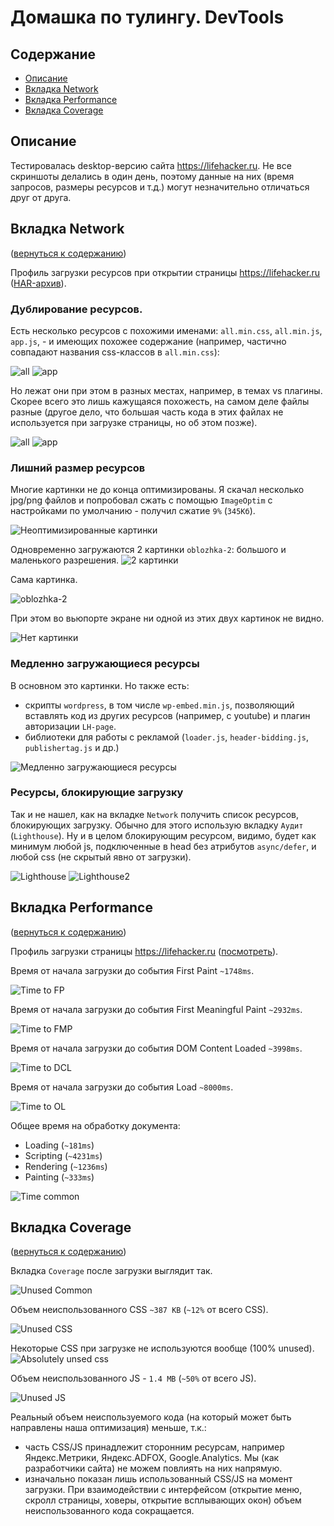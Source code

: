 # Домашка по тулингу. DevTools

## Содержание <a name="contents"></a>

- [Описание](#about)
- [Вкладка Network](#network)
- [Вкладка Performance](#performance)
- [Вкладка Coverage](#coverage)

## Описание <a name="about"></a> 

Тестировалась desktop-версию сайта https://lifehacker.ru. 
Не все скриншоты делались в один день, поэтому данные на них (время запросов, размеры ресурсов и т.д.) могут незначительно отличаться друг от друга.

## Вкладка Network <a name="network"></a> 
([вернуться к содержанию](#contents))


Профиль загрузки ресурсов при открытии страницы https://lifehacker.ru ([HAR-архив](DevTools/Network/lifehacker.ru.har)).

### Дублирование ресурсов.

Есть несколько ресурсов с похожими именами: `all.min.css`, `all.min.js`, `app.js`, - и имеющих похожее содержание (например, частично совпадают названия css-классов в `all.min.css`):

![all](DevTools/Network/all.min.png)
![app](DevTools/Network/app.js.png)

Но лежат они при этом в разных местах, например, в темах vs плагины. Скорее всего это лишь кажущаяся похожесть, на самом деле файлы разные (другое дело, что большая часть кода в этих файлах не используется при загрузке страницы, но об этом позже).

![all](DevTools/Network/all.png)
![app](DevTools/Network/app.png)

### Лишний размер ресурсов

Многие картинки не до конца оптимизированы. Я скачал несколько jpg/png файлов и попробовал сжать с помощью `ImageOptim` с настройками по умолчанию - получил сжатие `9%` (`345Кб`).

![Неоптимизированные картинки](DevTools/Network/Unoptimized_images.png)

Одновременно загружаются 2 картинки `oblozhka-2`: большого и маленького разрешения.
![2 картинки](DevTools/Network/Two_images.png)

Сама картинка.

![oblozhka-2](DevTools/Network/oblozhka-2.jpg)

При этом во вьюпорте экране ни одной из этих двух картинок не видно.

![Нет картинки](DevTools/Network/No_image.png)

### Медленно загружающиеся ресурсы

В основном это картинки. Но также есть:
- скрипты `wordpress`, в том числе `wp-embed.min.js`, позволяющий вставлять код из других ресурсов (например, c youtube) и плагин авторизации `LH-page`. 
- библиотеки для работы с рекламой (`loader.js`, `header-bidding.js`, `publishertag.js` и др.)

![Медленно загружающиеся ресурсы](DevTools/Network/Longest_downloads.png)

### Ресурсы, блокирующие загрузку

Так и не нашел, как на вкладке `Network` получить список ресурсов, блокирующих загрузку.
Обычно для этого использую вкладку `Аудит` (`Lighthouse`). Ну и в целом блокирующим ресурсом, видимо, будет как минимум любой js, подключенные в head без атрибутов `async/defer`, и любой css (не скрытый явно от загрузки).

![Lighthouse](DevTools/Network/LH.png)
![Lighthouse2](DevTools/Network/LH2.png)

## Вкладка Performance <a name="performance"></a>
([вернуться к содержанию](#contents))

Профиль загрузки страницы https://lifehacker.ru ([посмотреть](Profile.json)).

Время от начала загрузки до события First Paint `~1748ms`.

![Time to FP](DevTools/Performance/Time_to_FP.png)

Время от начала загрузки до события First Meaningful Paint `~2932ms`.

![Time to FMP](DevTools/Performance/Time_to_FMP.png)

Время от начала загрузки до события DOM Content Loaded `~3998ms`.

![Time to DCL](DevTools/Performance/Time_to_DCL.png)

Время от начала загрузки до события Load `~8000ms`.

![Time to OL](DevTools/Performance/Time_to_OL.png)

Общее время на обработку документа:
- Loading (`~181ms`)
- Scripting (`~4231ms`)
- Rendering (`~1236ms`)
- Painting (`~333ms`)

![Time common](DevTools/Performance/Time_common.png)


## Вкладка Coverage <a name="coverage"></a>
([вернуться к содержанию](#contents))

Вкладка `Coverage` после загрузки выглядит так.

![Unused Common](DevTools/Coverage/Unused_common.png)

Объем неиспользованного CSS  `~387 KB` (`~12%` от всего CSS).

![Unused CSS](DevTools/Coverage/Unused_CSS.png)


Некоторые CSS при загрузке не используются вообще (100% unused).
![Absolutely unsed css](DevTools/Coverage/Absolutely_unsed_css.png)

Объем неиспользованного JS - `1.4 MB`  (`~50%` от всего JS).

![Unused JS](DevTools/Coverage/Unused_JS.png)

Реальный объем неиспользуемого кода (на который может быть направлены наша оптимизация) меньше, т.к.: 
- часть CSS/JS принадлежит сторонним ресурсам, например Яндекс.Метрики, Яндекс.ADFOX, Google.Analytics. Мы (как разработчики сайта) не можем повлиять на них напрямую. 
- изначально показан лишь использованный CSS/JS на момент загрузки. При взаимодействии с интерфейсом (открытие меню, скролл страницы, ховеры, открытие всплывающих окон) объем неиспользованного кода сокращается.
